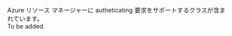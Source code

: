 <Namespace Name="Microsoft.Azure.Management.ResourceManager.Fluent.Authentication">
  <Docs>
    <summary>Azure リソース マネージャーに autheticating 要求をサポートするクラスが含まれています。</summary> 
    <remarks>To be added.</remarks>
  </Docs>
</Namespace>

